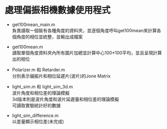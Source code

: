 # 處理偏振相機數據使用程式

- get100mean_main.m <br />
    負責讀取一個裝有各種角度的資料夾，並逐個角度呼叫get100mean來計算各個角度的相位並統整，並輸出成檔案

- get100mean.m <br/>
    讀取單個角度資料夾內所有圖片加總並計算中心100*100平均，並且呈現計算出的相位

- Polarizer.m 和 Retarder.m <br/>
    分別表示偏振片和相位延遲片(波片)的Jone Matrix

- light_sim.m 和 light_sim_3d.m <br/>
    波片角度和相位差的理論模擬<br/>
    3d版本則是波片角度和波片延遲量和相位差的理論模擬<br/>
    可讀取實驗統計好的數據

- light_sim_difference.m <br/>
    以差量顯示相位差(未完成)